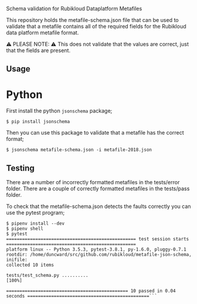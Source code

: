 Schema validation for Rubikloud Dataplatform Metafiles

This repository holds the metafile-schema.json file that can be used to validate that a metafile contains all of the required fields for the Rubikloud data platform metafile format.

:warning: PLEASE NOTE: :warning: This does not validate that the values are correct, just that the fields are present.

Usage
-----

Python
======

First install the python `jsonschema` package;

```
$ pip install jsonschema
```

Then you can use this package to validate that a metafile has the correct format;

```
$ jsonschema metafile-schema.json -i metafile-2018.json
```

Testing
-------

There are a number of incorrectly formatted metafiles in the tests/error folder.
There are a couple of correctly formatted metafiles in the tests/pass folder.

To check that the metafile-schema.json detects the faults correctly you can use the pytest program;

```
$ pipenv install --dev
$ pipenv shell
$ pytest
================================================= test session starts =================================================
platform linux -- Python 3.5.3, pytest-3.8.1, py-1.6.0, pluggy-0.7.1
rootdir: /home/duncward/src/github.com/rubikloud/metafile-json-schema, inifile:
collected 10 items

tests/test_schema.py ..........                                                                                 [100%]

============================================== 10 passed in 0.04 seconds ==============================================```

